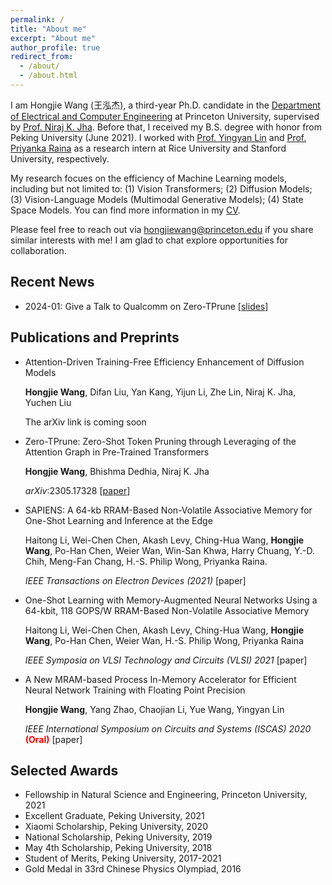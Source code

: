 ```yaml
---
permalink: /
title: "About me"
excerpt: "About me"
author_profile: true
redirect_from: 
  - /about/
  - /about.html
---
```


I am Hongjie Wang (王泓杰), a third-year Ph.D. candidate in the [Department of Electrical and Computer Engineering](https://ece.princeton.edu/) at Princeton University, supervised by [Prof. Niraj K. Jha](https://scholar.google.com/citations?user=R-z1R84AAAAJ&hl=en&oi=ao). Before that, I received my B.S. degree with honor from Peking University (June 2021). I worked with [Prof. Yingyan Lin](https://eiclab.scs.gatech.edu/pages/team.html) and [Prof. Priyanka Raina](https://priyanka-raina.github.io/) as a research intern at Rice University and Stanford University, respectively.

My research focues on the efficiency of Machine Learning models, including but not limited to: (1) Vision Transformers; (2) Diffusion Models; (3) Vision-Language Models (Multimodal Generative Models); (4) State Space Models. You can find more information in my [CV](https://hongjiew.github.io/files/resume.pdf). 

Please feel free to reach out via hongjiewang@princeton.edu if you share similar interests with me! I am glad to chat explore opportunities for collaboration.

## Recent News

- 2024-01: Give a Talk to Qualcomm on Zero-TPrune [[slides](https://hongjiew.github.io/files/Talk_Qualcomm.pdf)]

## Publications and Preprints

- Attention-Driven Training-Free Efficiency Enhancement of Diffusion Models

  **Hongjie Wang**, Difan Liu, Yan Kang, Yijun Li, Zhe Lin, Niraj K. Jha, Yuchen Liu

  The arXiv link is coming soon

- Zero-TPrune: Zero-Shot Token Pruning through Leveraging of the Attention Graph in Pre-Trained Transformers

  **Hongjie Wang**, Bhishma Dedhia, Niraj K. Jha

  *arXiv*:2305.17328 [[paper](https://arxiv.org/abs/2305.17328)]

- SAPIENS: A 64-kb RRAM-Based Non-Volatile Associative Memory for One-Shot Learning and Inference at the Edge

  Haitong Li, Wei-Chen Chen, Akash Levy, Ching-Hua Wang, **Hongjie Wang**, Po-Han Chen, Weier Wan, Win-San Khwa, Harry Chuang, Y.-D. Chih, Meng-Fan Chang, H.-S. Philip Wong, Priyanka Raina.

  *IEEE Transactions on Electron Devices (2021)* [paper]

- One-Shot Learning with Memory-Augmented Neural Networks Using a 64-kbit, 118 GOPS/W RRAM-Based Non-Volatile Associative Memory

  Haitong Li, Wei-Chen Chen, Akash Levy, Ching-Hua Wang, **Hongjie Wang**, Po-Han Chen, Weier Wan, H.-S. Philip Wong, Priyanka Raina

  *IEEE Symposia on VLSI Technology and Circuits (VLSI) 2021* [paper]

- A New MRAM-based Process In-Memory Accelerator for Efficient Neural Network Training with Floating Point Precision

  **Hongjie Wang**, Yang Zhao, Chaojian Li, Yue Wang, Yingyan Lin

  *IEEE International Symposium on Circuits and Systems (ISCAS) 2020* <span style="color: red;">**(Oral)**</span> [paper]

## Selected Awards

- Fellowship in Natural Science and Engineering, Princeton University, 2021
- Excellent Graduate, Peking University, 2021
- Xiaomi Scholarship, Peking University, 2020
- National Scholarship, Peking University, 2019
- May 4th Scholarship, Peking University, 2018
- Student of Merits, Peking University, 2017-2021
- Gold Medal in 33rd Chinese Physics Olympiad, 2016



